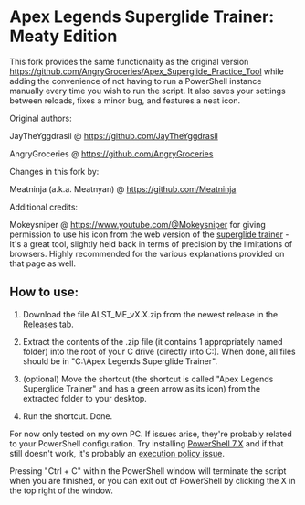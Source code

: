 # Apex Legends Superglide Trainer: Meaty Edition

This fork provides the same functionality as the original version https://github.com/AngryGroceries/Apex_Superglide_Practice_Tool while adding the convenience of not having to run a PowerShell instance manually every time you wish to run the script. It also saves your settings between reloads, fixes a minor bug, and features a neat icon.

Original authors:

JayTheYggdrasil @ https://github.com/JayTheYggdrasil

AngryGroceries  @ https://github.com/AngryGroceries 


Changes in this fork by:

Meatninja (a.k.a. Meatnyan) @ https://github.com/Meatninja


Additional credits:

Mokeysniper @ https://www.youtube.com/@Mokeysniper for giving permission to use his icon from the web version of the [superglide trainer](https://apexmovement.tech/superglidetrainer/) - It's a great tool, slightly held back in terms of precision by the limitations of browsers. Highly recommended for the various explanations provided on that page as well.


## How to use:

1. Download the file ALST_ME_vX.X.zip from the newest release in the [Releases](https://github.com/Meatninja/Apex_Legends_Superglide_Trainer_Meaty_Edition/releases) tab.

2. Extract the contents of the .zip file (it contains 1 appropriately named folder) into the root of your C drive (directly into C:). When done, all files should be in "C:\Apex Legends Superglide Trainer\".

3. (optional) Move the shortcut (the shortcut is called "Apex Legends Superglide Trainer" and has a green arrow as its icon) from the extracted folder to your desktop.

4. Run the shortcut. Done.


For now only tested on my own PC. If issues arise, they're probably related to your PowerShell configuration. Try installing [PowerShell 7.X](https://github.com/PowerShell/PowerShell/releases/download/v7.4.0/PowerShell-7.4.0-win-x64.msi) and if that still doesn't work, it's probably an [execution policy issue](https://adamtheautomator.com/run-powershell-script/).


Pressing "Ctrl + C" within the PowerShell window will terminate the script when you are finished, or you can exit out of PowerShell by clicking the X in the top right of the window.
